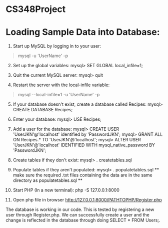 # CS348Project

# Loading Sample Data into Database:

1) Start up MySQL by logging in to your user:
> mysql -u 'UserName' -p

2) Set up the global variables:
mysql> SET GLOBAL local_infile=1;

3) Quit the current MySQL server:
mysql> quit

4) Restart the server with the local-infile variable:
> mysql --local-infile=1 -u 'UserName' -p

5) If your database doesn't exist, create a database called Recipes:
mysql> CREATE DATABASE Recipes;

6) Enter your database:
mysql> USE Recipes;

7) Add a user for the database:
mysql> CREATE USER 'UserJKN'@'localhost' identified by 'PasswordJKN';
mysql> GRANT ALL ON Recipes.* TO 'UserJKN'@'localhost';
mysql> ALTER USER 'UserJKN'@'localhost' IDENTIFIED WITH mysql_native_password BY 'PasswordJKN';

8) Create tables if they don't exist:
mysql> \. createtables.sql

9) Populate tables if they aren't populated:
mysql> \. populatetables.sql
** make sure the required .txt files containing the data are in the same directory as populatetables.sql **

10) Start PHP (In a new terminal):
php -S 127.0.0.1:8000

11) Open php file in browser http://127.0.0.1:8000/PATHTOPHP/Register.php


The database is working in our code. This is tested by registering a new user through Register.php. We can successfully create a user and the change is reflected in the database through doing SELECT * FROM Users;.







